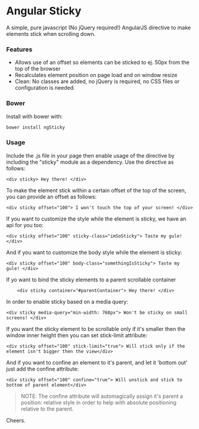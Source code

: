 Angular Sticky
==============

A simple, pure javascript (No jQuery required!) AngularJS directive to make elements stick when scrolling down.

### Features

  * Allows use of an offset so elements can be sticked to ej. 50px from the top of the browser
  * Recalculates element position on page load and on window resize
  * Clean: No classes are added, no jQuery is required, no CSS files or configuration is needed.


### Bower

Install with bower with:

```bash
bower install ngSticky
```


### Usage

Include the .js file in your page then enable usage of the directive by including the "sticky" module
as a dependency. Use the directive as follows:

    <div sticky> Hey there! </div>

To make the element stick within a certain offset of the top of the screen, you can provide an offset as follows:

    <div sticky offset="100"> I won't touch the top of your screen! </div>

If you want to customize the style while the element is sticky, we have an api for you too:

    <div sticky offset="100" sticky-class="imSoSticky"> Taste my gule! </div>

And if you want to customize the body style while the element is sticky:

    <div sticky offset="100" body-class="somethingIsSticky"> Taste my gule! </div>

If yo want to bind the sticky elements to a parent scrollable container

        <div sticky container="#parentContainer"> Hey there! </div>

In order to enable sticky based on a media query:

    <div sticky media-query="min-width: 768px"> Won't be sticky on small screens! </div>

If you want the sticky element to be scrollable only if it's smaller then the window inner height then you can set stick-limit attribute:

    <div sticky offset="100" stick-limit="true"> Will stick only if the element isn't bigger then the view</div>

And if you want to confine an element to it's parent, and let it 'bottom out' just add the confine attribute:

    <div sticky offset="100" confine="true"> Will unstick and stick to bottom of parent element</div>

> NOTE: The confine attribute will automagically assign it's parent a position: relative style in order to help with absolute positioning relative to the parent.

Cheers.
